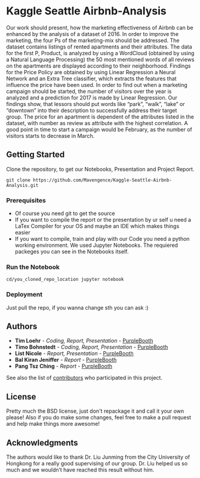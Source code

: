 # Kaggle Seattle Airbnb-Analysis

Our work should present, how the marketing effectiveness of Airbnb can be enhanced by the analysis of a dataset of 2016. In order to improve the marketing, the four Ps of the marketing-mix should be addressed. The dataset contains listings of rented apartments and their attributes. The data for the first P, Product, is analyzed by using a WordCloud (obtained by using a Natural Language Processing) the 50 most mentioned words of all reviews on the apartments are displayed according to their neighborhood. Findings for the Price Policy are obtained by using Linear Regression a Neural Network and an Extra Tree classifier, which extracts the features that influence the price have been used. In order to find out when a marketing campaign should be started, the number of visitors over the year is analyzed and a prediction for 2017 is made by Linear Regression. Our findings show, that lessors should put words like “park”, “walk”, “lake” or “downtown” into their description to successfully address their target group. The price for an apartment is dependent of the attributes listed in the dataset, with number as review as attribute with the highest correlation. A good point in time to start a campaign would be February, as the number of visitors starts to decrease in March.

## Getting Started

Clone the repository, to get our Notebooks, Presentation and Project Report.

```
git clone https://github.com/Mavengence/Kaggle-Seattle-Airbnb-Analysis.git
```

### Prerequisites

- Of course you need git to get the source
- If you want to compile the report or the presentation by ur self u need a LaTex Compiler for your OS and maybe an IDE which makes things easier
- If you want to compile, train and play with our Code you need a python working environment. We used Jupyter Notebooks. The requiered packeges you can see in the Notebooks itself.

### Run the Notebook

```
cd/you_cloned_repo_location jupyter notebook
```

### Deployment

Just pull the repo, if you wanna change sth you can ask :)

## Authors

* **Tim Loehr** - *Coding, Report, Presentation* - [PurpleBooth](https://github.com/Mavengence)
* **Timo Bohnstedt** - *Coding, Report, Presentation* - [PurpleBooth](https://github.com/bohniti)
* **List Nicole** - *Report, Presentation* - [PurpleBooth](https://github.com/kresnz)
* **Bal Kiran Jeniffer** - *Report* - [PurpleBooth](https://github.com/kirjen)
* **Pang Tsz Ching** - *Report* - [PurpleBooth](https://github.com/kresnz)


See also the list of [contributors](https://github.com/your/project/contributors) who participated in this project.

## License

Pretty much the BSD license, just don't repackage it and call it your own please!
Also if you do make some changes, feel free to make a pull request and help make things more awesome!

## Acknowledgments

The authors would like to thank Dr. Liu Junming from the City University of Hongkong for a really good supervising of our group. Dr. Liu helped us so much and we wouldn’t have reached this result without him.
